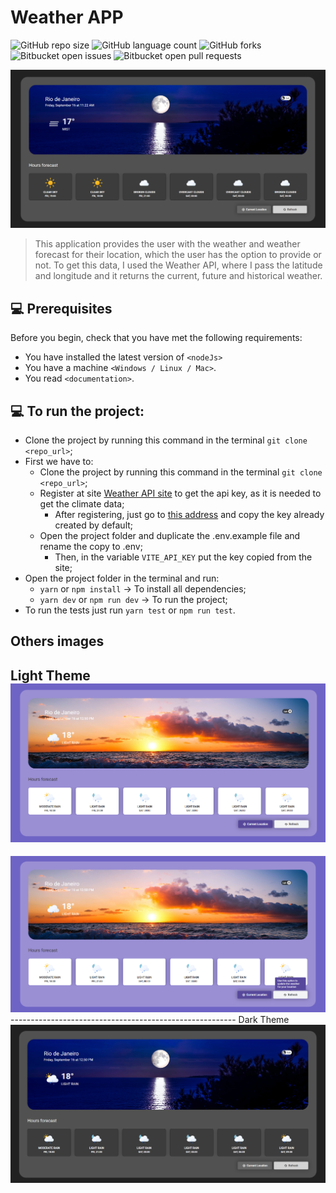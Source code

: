 # Weather APP

![GitHub repo size](https://img.shields.io/github/repo-size/ramonperesdev/identify-climate?style=for-the-badge)
![GitHub language count](https://img.shields.io/github/languages/count/ramonperesdev/identify-climate?style=for-the-badge)
![GitHub forks](https://img.shields.io/github/forks/ramonperesdev/identify-climate?style=for-the-badge)
![Bitbucket open issues](https://img.shields.io/bitbucket/issues/ramonperesdev/identify-climate?style=for-the-badge)
![Bitbucket open pull requests](https://img.shields.io/bitbucket/pr-raw/ramonperesdev/identify-climate?style=for-the-badge)

<img src="./src/assets/printProject.png" alt="Weather App">

> This application provides the user with the weather and weather forecast for their location, which the user has the option to provide or not. To get this data, I used the Weather API, where I pass the latitude and longitude and it returns the current, future and historical weather.

## 💻 Prerequisites

Before you begin, check that you have met the following requirements:
* You have installed the latest version of `<nodeJs>`
* You have a machine `<Windows / Linux / Mac>`.
* You read `<documentation>`.

## 💻 To run the project:

* Clone the project by running this command in the terminal `git clone <repo_url>`;
* First we have to:
  - Clone the project by running this command in the terminal `git clone <repo_url>`;
  - Register at site [Weather API site](https://home.openweathermap.org/users/sign_up) to get the api key, as it is needed to get the climate data;
    - After registering, just go to [this address](https://home.openweathermap.org/api_keys) and copy the key already created by default;
  - Open the project folder and duplicate the .env.example file and rename the copy to .env;
    - Then, in the variable `VITE_API_KEY` put the key copied from the site;
* Open the project folder in the terminal and run:
  - `yarn` or `npm install` -> To install all dependencies;
  - `yarn dev` or `npm run dev` -> To run the project;
* To run the tests just run `yarn test` or `npm run test`.

## Others images

Light Theme
<img src="./src/assets/printProject2.png" alt="Weather App">
--------------------------------------------------------
<img src="./src/assets/printProject4.png" alt="Weather App">
--------------------------------------------------------
Dark Theme
<img src="./src/assets/printProject3.png" alt="Weather App">
